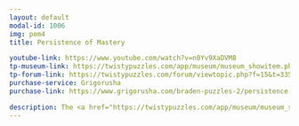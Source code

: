 ```yaml
---
layout: default
modal-id: 1006
img: pom4
title: Persistence of Mastery

youtube-link: https://www.youtube.com/watch?v=n0Yv9XaDVM8
tp-museum-link: https://twistypuzzles.com/app/museum/museum_showitem.php?pkey=6963
tp-forum-link: https://twistypuzzles.com/forum/viewtopic.php?f=15&t=33551
purchase-service: Grigorusha
purchase-link: https://www.grigorusha.com/braden-puzzles-2/persistence-of-mastery-pom4-by-braden-ganetsky

description: The <a href="https://twistypuzzles.com/app/museum/museum_showitem.php?pkey=6963" target="_blank">Persistence of Mastery</a> (aka "POM4") is the result of doing an <a href="https://twistypuzzles.com/app/museum/museum_showitem.php?pkey=1598" target="_blank">axis</a> transformation on a <a href="https://twistypuzzles.com/app/museum/museum_showitem.php?pkey=1693" target="_blank">Crazy 4x4x4 II</a>. After only a few turns, the shape gets extremely confusing, and the solve experience is anything but straightforward!
---
```

